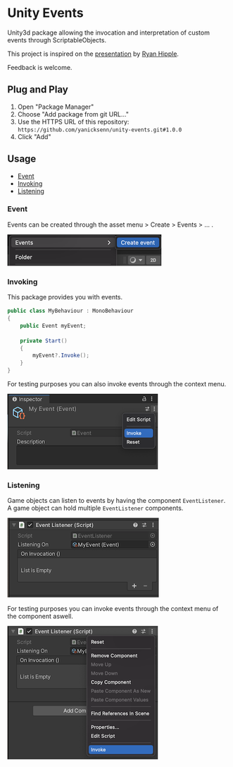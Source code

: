 # Unity Events
Unity3d package allowing the invocation and interpretation of custom events through ScriptableObjects.

This project is inspired on the [presentation](https://youtu.be/raQ3iHhE_Kk?t=1673) by [Ryan Hipple](https://twitter.com/roboryantron).

Feedback is welcome.

## Plug and Play
1. Open "Package Manager"
2. Choose "Add package from git URL..."
3. Use the HTTPS URL of this repository:
   `https://github.com/yanicksenn/unity-events.git#1.0.0`
4. Click "Add"

## Usage
- [Event](#user-content-event)
- [Invoking](#user-content-invoking)
- [Listening](#user-content-listening)

### Event

Events can be created through the asset menu > Create > Events > ... .

![Asset menu](./Documentation/asset-menu.png)

### Invoking

This package provides you with events.

```c#
public class MyBehaviour : MonoBehaviour
{
    public Event myEvent;
    
    private Start()
    {
        myEvent?.Invoke();
    }
}
```

For testing purposes you can also invoke events through the context menu.

![Context menu asset](./Documentation/context-menu-asset.png)

### Listening

Game objects can listen to events by having the component `EventListener`. A game object can hold multiple `EventListener` components.

![Component](./Documentation/component.png)

For testing purposes you can invoke events through the context menu of the component aswell.

![Context menu component](./Documentation/context-menu-component.png)
